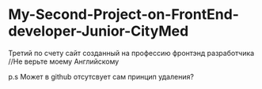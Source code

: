 # My-Seсond-Project-on-FrontEnd-developer-Junior-CityMed

Третий по счету сайт созданный на профессию фронтэнд разработчика
//Не верьте моему Английскому

p.s Может в github отсутсвует сам принцип удаления?
